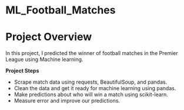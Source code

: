 # ML_Football_Matches

# Project Overview

In this project, I predicted the winner of football matches in the Premier League using Machine learning.  

**Project Steps**

* Scrape match data using requests, BeautifulSoup, and pandas.  
* Clean the data and get it ready for machine learning using pandas.
* Make predictions about who will win a match using scikit-learn.
* Measure error and improve our predictions.
